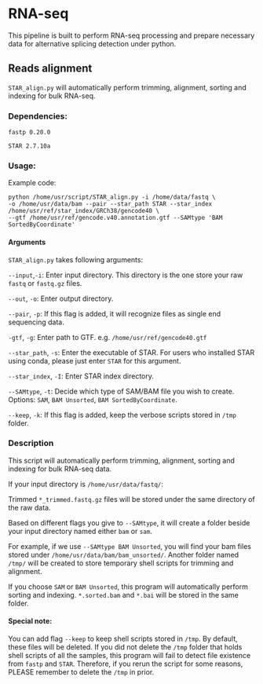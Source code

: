 # RNA-seq

This pipeline is built to perform RNA-seq processing and prepare necessary data for alternative splicing detection under python. 

## Reads alignment ##
`STAR_align.py` will automatically perform trimming, alignment, sorting and indexing for bulk RNA-seq. 

### Dependencies: 

`fastp 0.20.0`


`STAR 2.7.10a`

### Usage:

Example code: 
```
python /home/usr/script/STAR_align.py -i /home/data/fastq \
-o /home/usr/data/bam --pair --star_path STAR --star_index /home/usr/ref/star_index/GRCh38/gencode40 \
--gtf /home/usr/ref/gencode.v40.annotation.gtf --SAMtype 'BAM SortedByCoordinate'
```

#### Arguments
`STAR_align.py` takes following arguments:

`--input`,`-i`: Enter input directory. This directory is the one store your raw `fastq` or `fastq.gz` files. 

`--out`, `-o`: Enter output directory. 

`--pair`, `-p`: If this flag is added, it will recognize files as single end sequencing data. 

`-gtf`, `-g`: Enter path to GTF. e.g. `/home/usr/ref/gencode40.gtf`

`--star_path`, `-s`: Enter the executable of STAR. For users who installed STAR using conda, please just enter `STAR` for this argument. 

`--star_index`, `-I`: Enter STAR index directory. 

`--SAMtype`, `-t`: Decide which type of SAM/BAM file you wish to create. Options: `SAM`, `BAM Unsorted`, `BAM SortedByCoordinate`. 

`--keep`, `-k`: If this flag is added, keep the verbose scripts stored in `/tmp` folder. 


### Description

This script will automatically perform trimming, alignment, sorting and indexing for bulk RNA-seq data. 

If your input directory is `/home/usr/data/fastq/`: 

Trimmed `*_trimmed.fastq.gz` files will be stored under the same directory of the raw data. 

Based on different flags you give to `--SAMtype`, it will create a folder beside your input directory named either `bam` or `sam`. 

For example, if we use `--SAMtype BAM Unsorted`, you will find your bam files stored under `/home/usr/data/bam/bam_unsorted/`.
Another folder named `/tmp/` will be created to store temporary shell scripts for trimming and alignment. 

If you choose `SAM` or `BAM Unsorted`, this program will automatically perform sorting and indexing. `*.sorted.bam` and `*.bai` will be stored in the same folder. 

#### Special note: 
You can add flag `--keep` to keep shell scripts stored in `/tmp`. By default, these files will be deleted.
If you did not delete the `/tmp` folder that holds shell scripts of all the samples, this program will fail to detect file existence from `fastp` and `STAR`. 
Therefore, if you rerun the script for some reasons, PLEASE remember to delete the `/tmp` in prior. 


